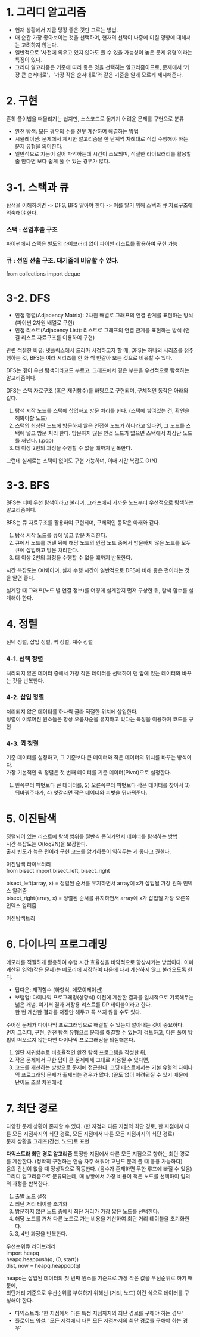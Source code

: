 # 1. 그리디 알고리즘
- 현재 상황에서 지금 당장 좋은 것만 고르는 방법.
- 매 순간 가장 좋아보이는 것을 선택하며, 현재의 선택이 나중에 미칠 영향에 대해서는 고려하지 않는다. 
- 일반적으로 '사전에 외우고 있지 않아도 풀 수 있을 가능성이 높은 문제 유형’이라는 특징이 있다.
- 그리디 알고리즘은 기준에 따라 좋은 것을 선택히는 알고리즘이므로, 문제에서 ‘가장 큰 순서대로’，‘가장 작은 순서대로’와 같은 기준을 알게 모르게 제시해준다. 

# 2. 구현
흔히 풀이법을 떠올리기는 쉽지만, 소스코드로 옮기기 어려운 문제를 구현으로 분류
- 완전 탐색: 모든 경우의 수를 전부 계산하여 해결하는 방법
- 시뮬레이션: 문제에서 제시한 알고리즘을 한 단계씩 차례대로 직접 수행해야 하는 문제 유형을 의미한다.
- 일반적으로 지문이 길어 파악하는데 시간이 소요되며, 적절한 라이브러리를 활용할 줄 안다면 보다 쉽게 풀 수 있는 경우가 많다.

# 3-1. 스택과 큐
탐색을 이해하려면 -> DFS, BFS 알아야 한다 -> 이를 알기 위해 스택과 큐 자료구조에 익숙해야 한다.
### 스택 : 선입후출 구조
파이썬에서 스택은 별도의 라이브러리 없이 파이썬 리스트를 활용하여 구현 가능

### 큐 : 선입 선출 구조. 대기줄에 비유할 수 있다.
from collections import deque

# 3-2. DFS
- 인접 행렬(Adjacency Matrix): 2차원 배열로 그래프의 연결 관계를 표현하는 방식 (파이썬 2차원 배열로 구현)
- 인접 리스트(Adjacency List): 리스트로 그래프의 연결 관계를 표현하는 방식 (연결 리스트 자료구조를 이용하여 구현)

관련 적절한 비유: 넷플릭스에서 드라마 시청하고자 할 때, DFS는 하나의 시리즈를 정주행하는 것, BFS는 여러 시리즈를 한 화 씩 번갈아 보는 것으로 비유할 수 있다.

DFS는 깊이 우선 탐색이라고도 부르고, 그래프에서 깊은 부분을 우선적으로 탐색하는 알고리즘이다.

DFS는 스택 자료구조 (혹은 재귀함수)를 바탕으로 구현되며, 구체적인 동작은 아래와 같다.
1. 탐색 시작 노드를 스택에 삽입하고 방문 처리를 한다. (스택에 쌓여있는 건, 확인을 해봐야할 노드)
2. 스택의 최상단 노드에 방문하지 않은 인접한 노드가 하나라고 있다면, 그 노드를 스택에 넣고 방문 처리 한다. 방문하지 않은 인접 노드가 없으면 스택에서 최상단 노드를 꺼낸다. (.pop)
3. 더 이상 2번의 과정을 수행할 수 없을 떄까지 반복한다.

그런데 실제로는 스택이 없이도 구현 가능하며, 이때 시간 복잡도 O(N)

# 3-3. BFS
BFS는 너비 우선 탐색이라고 불리며, 그래프에서 가까운 노드부터 우선적으로 탐색하는 알고리즘이다.

BFS는 큐 자료구조를 활용하여 구현되며, 구체적인 동작은 아래와 같다.
1. 탐색 시작 노드를 큐에 넣고 방문 처리한다.
2. 큐에서 노드를 꺼낸 뒤에 해당 노드의 인접 노드 중에서 방문하지 않은 노드를 모두 큐에 삽입하고 방문 처리한다.
3. 더 이상 2번의 과정을 수행할 수 없을 떄까지 반복한다.

시간 복잡도는 O(N)이며, 실제 수행 시간이 일반적으로 DFS에 비해 좋은 편이라는 것을 알면 좋다. <br>

설계할 때 그래프(노드 별 연결 정보)를 어떻게 설계할지 먼저 구상한 뒤, 탐색 함수를 설계해야 한다.

# 4. 정렬
선택 정렬, 삽입 정렬, 퀵 정렬, 계수 정렬

### 4-1. 선택 정렬
처리되지 않은 데이터 중에서 가장 작은 데이터를 선택하여 맨 앞에 있는 데이터와 바꾸는 것을 반복한다.

### 4-2. 삽입 정렬
처리되지 않은 데이터를 하나씩 골라 적절한 위치에 삽입한다. <br>
정렬이 이루어진 원소들은 항상 오름차순을 유지하고 있다는 특징을 이용하여 코드를 구현 <br>

### 4-3. 퀵 정렬
기준 데이터를 설정하고, 그 기준보다 큰 데이터와 작은 데이터의 위치를 바꾸는 방식이다. <br>
가장 기본적인 퀵 정렬은 첫 번째 데이터를 기준 데이터(Pivot)으로 설정한다. <br>
1) 왼쪽부터 피벗보다 큰 데이터를, 2) 오른쪽부터 피벗보다 작은 데이터를 찾아서 3) 뒤바꿔주다가, 4) 엇갈리면 작은 데이터와 피벗을 뒤바꿔준다. <br>

# 5. 이진탐색
정렬되어 있는 리스트에 탐색 범위를 절반씩 좁혀가면서 데이터를 탐색하는 방법 <br>
시간 복잡도는 O(log2N)을 보장한다. <br>
출제 빈도가 높은 편이라 구현 코드를 암기하듯이 익혀두는 게 좋다고 권한다. <br>

이진탐색 라이브러리 <br>
from bisect import bisect_left, bisect_right <br>

bisect_left(array, x) = 정렬된 순서를 유지하면서 array에 x가 삽입될 가장 왼쪽 인덱스 알려줌 <br>
bisect_right(array, x) = 정렬된 순서를 유지하면서 array에 x가 삽입될 가장 오른쪽 인덱스 알려줌 <br>

이진탐색트리

# 6. 다이나믹 프로그래밍
메모리를 적절하게 활용하여 수행 시간 효율성을 비약적으로 향상시키는 방법이다. 이미 계산된 영역(작은 문제)는 메모리에 저장하여 다음에 다시 계산하지 않고 불러오도록 한다. <br>

- 탑다운: 재귀함수 (하향식, 메모이제이션)
- 보텀업: 다이나믹 프로그래밍(상향식)
이전에 계산한 결과를 일시적으로 기록해두는 넓은 개념. 여기서 결과 저장용 리스트를 DP 테이블이라고 한다. <br>
한 번 계산한 결과를 저장만 해두고 꼭 쓰지 않을 수도 있다. <br>

주어진 문제가 다이나믹 프로그래밍으로 해결할 수 있는지 알아내는 것이 중요하다. <br>
먼저 그리디, 구현, 완전 탐색 유형으로 문제를 해결할 수 있는지 검토하고, 다른 풀이 방법이 떠오르지 않는다면 다이나믹 프로그래밍을 의심해본다. <br>
1. 일단 재귀함수로 비효율적인 완전 탐색 프로그램을 작성한 뒤, 
2. 작은 문제에서 구한 답이 큰 문제에세 그대로 사용될 수 있다면, 
3. 코드를 개선하는 방향으로 문제에 접근한다.
코딩 테스트에서는 기본 유형의 다이나믹 프로그래밍 문제가 출제되는 경우가 많다. (끝도 없이 어려워질 수 있기 때문에 난이도 조절 차원에서)

# 7. 최단 경로
다양한 문제 상황이 존재할 수 있다. (한 지점과 다른 지점의 최단 경로, 한 지점에서 다른 모든 지점까지의 최단 경로, 모든 지점에서 다른 모든 지점까지의 최단 경로) <br>
문제 상황을 그래프(간선, 노드)로 표현

**다익스트라 최단 경로 알고리즘**
특정한 지점에서 다른 모든 지점으로 향하는 최단 경로를 계산한다. (정확히 구현하는 연습 자주 해둬야 고난도 문제 풀 때 응용 가능하다) <br>
음의 간선이 없을 때 정상적으로 작동한다. (음수가 존재하면 무한 루프에 빠질 수 있음)  <br>
그리디 알고리즘으로 분류되는데, 매 상황에서 가장 비용이 적은 노드를 선택하여 임의의 과정을 반복한다. <br>
1. 출발 노드 설정
2. 최단 거리 테이블 초기화
3. 방문하지 않은 노드 중에서 최단 거리가 가장 짧은 노드를 선택한다.
4. 해당 노드를 거쳐 다른 노드로 가는 비용을 계산하여 최단 거리 테이블을 초기화한다.
5. 3, 4번 과정을 반복한다.

우선순위큐 라이브러리 <br>
import heapq <br>
heapq.heappush(q, (0, start)) <br>
dist, now = heapq.heappop(q) <br>

heapq는 삽입된 데이터의 첫 번째 원소를 기준으로 가장 작은 값을 우선순위로 하기 때문에,  <br>
최단거리 기준으로 우선순위를 부여하기 위해선 (거리, 노드) 이런 식으로 데이터를 구성해야 한다.

- 다익스트라: '한 지점에서 다른 특정 지점까지의 최단 경로를 구해야 히는 경우'
- 플로이드 워셜: '모든 지점에서 다른 모든 지점까지의 최단 경로를 구해야 하는 경우'